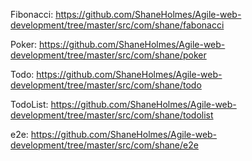Fibonacci:
https://github.com/ShaneHolmes/Agile-web-development/tree/master/src/com/shane/fabonacci


Poker:
https://github.com/ShaneHolmes/Agile-web-development/tree/master/src/com/shane/poker

Todo:
https://github.com/ShaneHolmes/Agile-web-development/tree/master/src/com/shane/todo

TodoList:
https://github.com/ShaneHolmes/Agile-web-development/tree/master/src/com/shane/todolist

e2e:
https://github.com/ShaneHolmes/Agile-web-development/tree/master/src/com/shane/e2e


